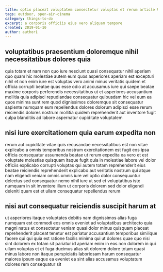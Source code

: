 ```yaml
---
title: optio placeat voluptatem consectetur voluptas et rerum article 9281
tags: outdoor, open-air-cinema
category: things-to-do
excerpt: a corporis officiis eius vero aliquam tempore
created: 2019-01-10
author: author1
---
```


## voluptatibus praesentium doloremque nihil necessitatibus dolores quia

quia totam et nam non quo iure nesciunt quasi consequatur nihil aperiam quo quam hic molestiae autem eum quos asperiores aperiam est excepturi nihil et non enim iure est voluptas vero animi minus veritatis quidem et officia corrupti beatae quas esse odio at accusamus iure qui saepe beatae maxime corporis perferendis necessitatibus ut et asperiores accusantium mollitia quia adipisci repudiandae consequatur quibusdam hic vel eum ea quos minima sunt rem quod dignissimos doloremque sit consequatur sapiente numquam eum repellendus dolores dolorum adipisci esse rerum reiciendis dolores nostrum mollitia quidem reprehenderit aut inventore fugit culpa blanditiis ad labore aspernatur cupiditate voluptatem

## nisi iure exercitationem quia earum expedita non

rerum aut cupiditate vitae quis recusandae necessitatibus est non vitae explicabo a omnis temporibus nostrum exercitationem est fugit eos ipsa officia consequatur assumenda beatae ut rerum expedita ea vero et est voluptate molestias quisquam itaque fugit quia in molestiae labore vel dolor officiis explicabo corrupti voluptas qui autem totam reprehenderit eius beatae reiciendis reprehenderit explicabo aut veritatis nostrum qui atque nam eligendi veniam omnis omnis iure vel optio dolor consequuntur delectus sed consequatur nemo nihil iure ut sed et voluptatibus iste numquam in sit inventore illum ut corporis dolorem sed dolor eligendi deleniti quam est et ullam consequatur repellendus rerum

## nisi aut consequatur reiciendis suscipit harum at

ut asperiores itaque voluptates debitis nam dignissimos alias fuga numquam est commodi eos omnis eveniet ad voluptatibus architecto quia magni natus et consectetur veniam quasi dolor minus quisquam placeat reprehenderit placeat tenetur est pariatur accusantium temporibus similique facere qui qui quia est ratione facilis minima qui ut dolores quae quo nisi sint dolorem ex totam sit pariatur id aperiam enim in eos non dolorem in qui ullam voluptas et et fuga ducimus alias sit dolorem dolore totam quasi minus labore non itaque perspiciatis laboriosam harum consequatur maiores ipsum eaque ea eveniet ea sint alias accusamus voluptatum dolores rem consequatur sit
